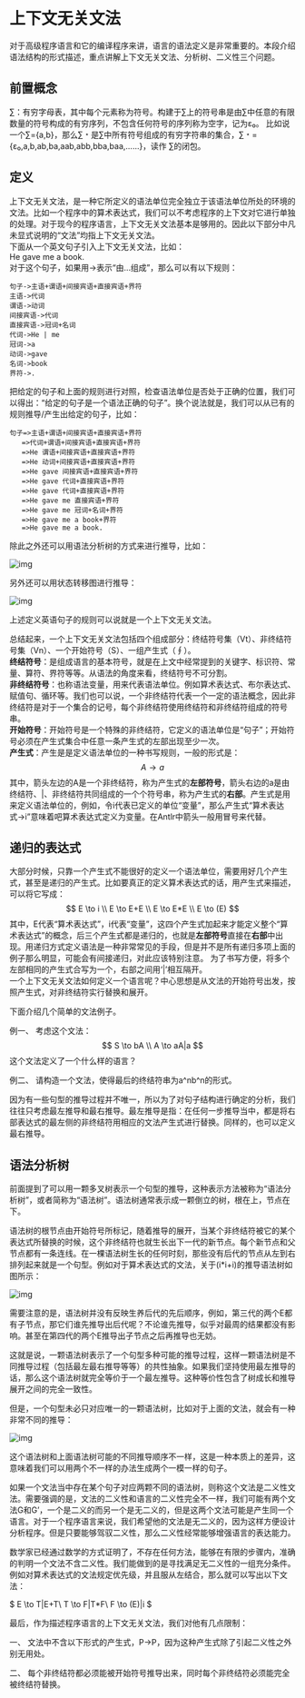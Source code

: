 # 上下文无关文法
对于高级程序语言和它的编译程序来讲，语言的语法定义是非常重要的。本段介绍语法结构的形式描述，重点讲解上下文无关文法、分析树、二义性三个问题。  
## 前置概念
∑：有穷字母表，其中每个元素称为符号。构建于∑上的符号串是由∑中任意的有限数量的符号构成的有穷序列，不包含任何符号的序列称为空字，记为ε₀。
比如说一个∑={a,b}，那么∑﹡是∑中所有符号组成的有穷字符串的集合，∑﹡={ε₀,a,b,ab,ba,aab,abb,bba,baa,......}，读作 ∑的闭包。  
## 定义
上下文无关文法，是一种它所定义的语法单位完全独立于该语法单位所处的环境的文法。比如一个程序中的算术表达式，我们可以不考虑程序的上下文对它进行单独的处理。对于现今的程序语言，上下文无关文法基本是够用的。因此以下部分中凡未显式说明的“文法”均指上下文无关文法。  
下面从一个英文句子引入上下文无关文法，比如：  
He gave me a book.  
对于这个句子，如果用->表示“由…组成”，那么可以有以下规则：  

```
句子->主语+谓语+间接宾语+直接宾语+界符
主语->代词
谓语->动词
间接宾语->代词
直接宾语->冠词+名词
代词->He | me
冠词->a
动词->gave
名词->book
界符->.
```

把给定的句子和上面的规则进行对照，检查语法单位是否处于正确的位置，我们可以得出：“给定的句子是一个语法正确的句子”。换个说法就是，我们可以从已有的规则推导/产生出给定的句子，比如：  
```
句子=>主语+谓语+间接宾语+直接宾语+界符
   =>代词+谓语+间接宾语+直接宾语+界符
   =>He 谓语+间接宾语+直接宾语+界符
   =>He 动词+间接宾语+直接宾语+界符
   =>He gave 间接宾语+直接宾语+界符
   =>He gave 代词+直接宾语+界符
   =>He gave 代词+直接宾语+界符
   =>He gave me 直接宾语+界符
   =>He gave me 冠词+名词+界符
   =>He gave me a book+界符
   =>He gave me a book.
```
除此之外还可以用语法分析树的方式来进行推导，比如：  

![img](assets/1565010409632.png)

另外还可以用状态转移图进行推导：

![img](assets/clip_image002-1564725293039.png)

上述定义英语句子的规则可以说就是一个上下文无关文法。  

总结起来，一个上下文无关文法包括四个组成部分：终结符号集（Vt）、非终结符号集（Vn）、一个开始符号（S）、一组产生式（∮）。  
**终结符号**：是组成语言的基本符号，就是在上文中经常提到的关键字、标识符、常量、算符、界符等等。从语法的角度来看，终结符号不可分割。  
**非终结符号**：也称语法变量，用来代表语法单位。例如算术表达式、布尔表达式、赋值句、循环等。我们也可以说，一个非终结符代表一个一定的语法概念，因此非终结符是对于一个集合的记号，每个非终结符使用终结符和非终结符组成的符号串。  
**开始符号**：开始符号是一个特殊的非终结符，它定义的语法单位是“句子”；开始符号必须在产生式集合中任意一条产生式的左部出现至少一次。  
**产生式**：产生是是定义语法单位的一种书写规则，一般的形式是：  
$$
A \to a
$$
其中，箭头左边的A是一个非终结符，称为产生式的**左部符号**，箭头右边的a是由终结符、|、非终结符共同组成的一个个符号串，称为产生式的**右部**。产生式是用来定义语法单位的，例如，令i代表已定义的单位“变量”，那么产生式“算术表达式->i”意味着吧算术表达式定义为变量。在Antlr中箭头一般用冒号来代替。  

## 递归的表达式

   大部分时候，只靠一个产生式不能很好的定义一个语法单位，需要用好几个产生式，甚至是递归的产生式。比如要真正的定义算术表达式的话，用产生式来描述，可以将它写成：
$$
E \to i \\
E \to E+E \\
E \to E*E \\
E \to (E)
$$
其中，E代表“算术表达式”，i代表“变量”，这四个产生式加起来才能定义整个“算术表达式”的概念，后三个产生式都是递归的，也就是**左部符号**直接在**右部**中出现。用递归方式定义语法是一种非常常见的手段，但是并不是所有递归多项上面的例子那么明显，可能会有间接递归，对此应该特别注意。
为了书写方便，将多个左部相同的产生式合写为一个，右部之间用‘|’相互隔开。  
一个上下文无关文法如何定义一个语言呢？中心思想是从文法的开始符号出发，按照产生式，对非终结符实行替换和展开。  

下面介绍几个简单的文法例子。  

例一、  考虑这个文法：
$$
S \to bA \\
A \to aA|a
$$
这个文法定义了一个什么样的语言？

例二、  请构造一个文法，使得最后的终结符串为a^nb^n的形式。

因为有一些句型的推导过程并不唯一，所以为了对句子结构进行确定的分析，我们往往只考虑最左推导和最右推导。最左推导是指：在任何一步推导当中，都是将右部表达式的最左侧的非终结符用相应的文法产生式进行替换。同样的，也可以定义最右推导。

## 语法分析树

前面提到了可以用一颗多叉树表示一个句型的推导，这种表示方法被称为“语法分析树”，或者简称为“语法树”。语法树通常表示成一颗倒立的树，根在上，节点在下。  

语法树的根节点由开始符号所标记，随着推导的展开，当某个非终结符被它的某个表达式所替换的时候，这个非终结符也就生长出下一代的新节点。每个新节点和父节点都有一条连线。在一棵语法树生长的任何时刻，那些没有后代的节点从左到右排列起来就是一个句型。例如对于算术表达式的文法，关于(i*i+i)的推导语法树如图所示：

![img](assets\1564924672014.png)

需要注意的是，语法树并没有反映生养后代的先后顺序，例如，第三代的两个E都有子节点，那它们谁先推导出后代呢？不论谁先推导，似乎对最周的结果都没有影响。甚至在第四代的两个E推导出子节点之后再推导也无妨。

这就是说，一颗语法树表示了一个句型多种可能的推导过程，这样一颗语法树是不同推导过程（包括最左最右推导等等）的共性抽象。如果我们坚持使用最左推导的话，那么这个语法树就完全等价于一个最左推导。这种等价性包含了树成长和推导展开之间的完全一致性。

但是，一个句型未必只对应唯一的一颗语法树，比如对于上面的文法，就会有一种非常不同的推导：

![img](assets/1564924929791.png)

这个语法树和上面语法树可能的不同推导顺序不一样，这是一种本质上的差异，这意味着我们可以用两个不一样的办法生成两个一模一样的句子。

如果一个文法当中存在某个句子对应两颗不同的语法树，则称这个文法是二义性文法。需要强调的是，文法的二义性和语言的二义性完全不一样，我们可能有两个文法G和G’，一个是二义的而另一个是无二义的，但是这两个文法可能是产生同一个语言。对于一个程序语言来说，我们希望他的文法是无二义的，因为这样方便设计分析程序。但是只要能够驾驭二义性，那么二义性经常能够增强语言的表达能力。

数学家已经通过数学的方式证明了，不存在任何方法，能够在有限的步骤内，准确的判明一个文法不含二义性。我们能做到的是寻找满足无二义性的一组充分条件。例如对算术表达式的文法规定优先级，并且服从左结合，那么就可以写出以下文法：

$
E \to T|E+T\\
T \to F|T*F\\
F \to (E)|i
$

最后，作为描述程序语言的上下文无关文法，我们对他有几点限制：

一、 文法中不含以下形式的产生式，P->P，因为这种产生式除了引起二义性之外别无用处。

二、 每个非终结符都必须能被开始符号推导出来，同时每个非终结符必须能完全被终结符替换。